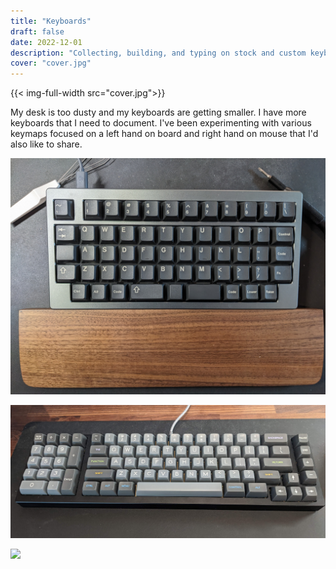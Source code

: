 ```yaml
---
title: "Keyboards"
draft: false
date: 2022-12-01
description: "Collecting, building, and typing on stock and custom keyboards"
cover: "cover.jpg"
---
```


{{< img-full-width src="cover.jpg">}}

My desk is too dusty and my keyboards are getting smaller. I have more keyboards that I need to document. I've been experimenting with various keymaps focused on a left hand on board and right hand on mouse that I'd also like to share.

![](3.jpg)

![](1.jpg)

![](2.jpg)